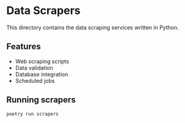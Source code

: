 # Data Scrapers

This directory contains the data scraping services written in Python.

## Features
- Web scraping scripts
- Data validation
- Database integration
- Scheduled jobs

## Running scrapers
```bash
poetry run scrapers
```